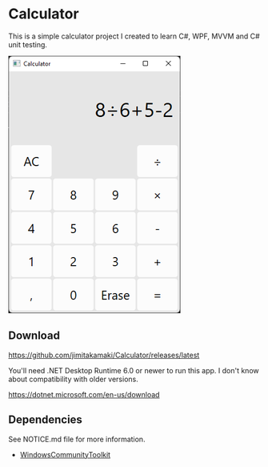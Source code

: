 # Calculator

This is a simple calculator project I created to learn C#, WPF, MVVM and C# unit testing.

![](Images/calculator.png)

## Download

https://github.com/jimitakamaki/Calculator/releases/latest

You'll need .NET Desktop Runtime 6.0 or newer to run this app. I don't know about compatibility with older versions.

https://dotnet.microsoft.com/en-us/download

## Dependencies

See NOTICE.md file for more information.

- [WindowsCommunityToolkit](https://github.com/CommunityToolkit/WindowsCommunityToolkit)